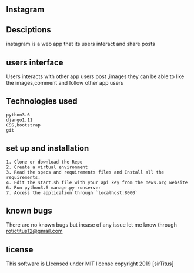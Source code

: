 ##             Instagram

## Desciptions

instagram is a web app that its users interact and share posts 

## users interface
Users interacts with other app users post ,images they can be able to like the images,comment and follow other app users


## Technologies used

```
python3.6
django1.11
CSS,bootstrap
git

```
## set up and installation

```
1. Clone or download the Repo
2. Create a virtual environment
3. Read the specs and requirements files and Install all the requirements.
4. Edit the start.sh file with your api key from the news.org website   
6. Run python3.6 manage.py runserver
7. Access the application through `localhost:8000`

```

## known bugs

There are no known bugs but incase of any issue let me know through rotictitus12@gmail.com

## license

This software is LIcensed under MIT license copyright 2019 [sirTitus]